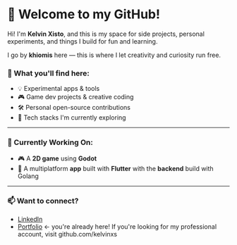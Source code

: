 # 👋 Welcome to my GitHub!

Hi! I'm **Kelvin Xisto**, and this is my space for side projects, personal experiments, and things I build for fun and learning.

I go by **khiomis** here — this is where I let creativity and curiosity run free.

### 🧪 What you'll find here:
- 💡 Experimental apps & tools
- 🎮 Game dev projects & creative coding
- 🛠️ Personal open-source contributions
- 🧰 Tech stacks I'm currently exploring

---

### 🚧 Currently Working On:
- 🎮 A **2D game** using **Godot**
- 📱 A multiplatform **app** built with **Flutter** with the **backend** build with Golang

---

### 📫 Want to connect?
- [LinkedIn](https://www.linkedin.com/in/kelvin-xisto/)
- [Portfolio](https://github.com/khiomis) ← you're already here!
If you're looking for my professional account, visit github.com/kelvinxs
